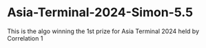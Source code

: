 # Asia-Terminal-2024-Simon-5.5
This is the algo winning the 1st prize for Asia Terminal 2024 held by Correlation 1
